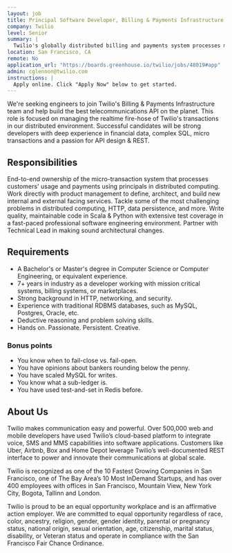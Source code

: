 ```yaml
---
layout: job
title: Principal Software Developer, Billing & Payments Infrastructure
company: Twilio
level: Senior
summary: |
  Twilio's globally distributed billing and payments system processes millions of transactions around the world every day. Help us build the infrastructure that supports Twilio!
location: San Francisco, CA
remote: No
application_url: "https://boards.greenhouse.io/twilio/jobs/48019#app"
admin: cglennon@twilio.com
instructions: |
  Apply online. Click "Apply Now" below to get started.
---
```


<!-- break -->

We're seeking engineers to join Twilio's Billing & Payments Infrastructure team and help build the best telecommunications API on the planet. This role is focused on managing the realtime fire-hose of Twilio's transactions in our distributed environment. Successful candidates will be strong developers with deep experience in financial data, complex SQL, micro transactions and a passion for API design & REST.

## Responsibilities

End-to-end ownership of the micro-transaction system that processes customers' usage and payments using principals in distributed computing. Work directly with product management to define, architect, and build new internal and external facing services. Tackle some of the most challenging problems in distributed computing, HTTP, data persistence, and more. Write quality, maintainable code in Scala & Python with extensive test coverage in a fast-paced professional software engineering environment. Partner with Technical Lead in making sound architectural changes.

## Requirements

- A Bachelor's or Master's degree in Computer Science or Computer Engineering, or equivalent experience.
- 7+ years in industry as a developer working with mission critical systems, billing systems, or marketplaces.
- Strong background in HTTP, networking, and security.
- Experience with traditional RDBMS databases, such as MySQL, Postgres, Oracle, etc.
- Deductive reasoning and problem solving skills.
- Hands on. Passionate. Persistent. Creative. 

### Bonus points

- You know when to fail-close vs. fail-open.
- You have opinions about bankers rounding below the penny.
- You have scaled MySQL for writes.
- You know what a sub-ledger is.
- You have used test-and-set in Redis before.

## About Us

Twilio makes communication easy and powerful. Over 500,000 web and mobile developers have used Twilio’s cloud-based platform to integrate voice, SMS and MMS capabilities into software applications. Customers like Uber, Airbnb, Box and Home Depot leverage Twilio’s well-documented REST interface to power and innovate their communications at global scale.

Twilio is recognized as one of the 10 Fastest Growing Companies in San Francisco, one of The Bay Area’s 10 Most InDemand Startups, and has over 400 employees with offices in San Francisco, Mountain View, New York City, Bogota, Tallinn and London.

Twilio is proud to be an equal opportunity workplace and is an affirmative action employer. We are committed to equal opportunity regardless of race, color, ancestry, religion, gender, gender identity, parental or pregnancy status, national origin, sexual orientation, age, citizenship, marital status, disability, or Veteran status and operate in compliance with the San Francisco Fair Chance Ordinance. 
